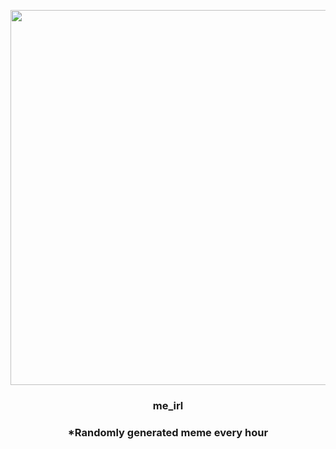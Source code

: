 <p align="center">
        <img src="https://i.redd.it/eosbijgxgim81.png" width="600" height="600">
        </p>
        <h3 align="center">me_irl</h3>
        <h3 align="center">*Randomly generated meme every hour</h3>
    